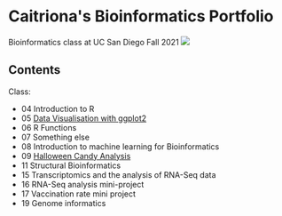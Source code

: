 # Caitriona's Bioinformatics Portfolio

Bioinformatics class at UC San Diego Fall 2021
![](https://bioboot.github.io/bggn213_F21/assets/img/logo.png)

## Contents
Class:
- 04 Introduction to R
- 05 [Data Visualisation with ggplot2](https://github.com/cbrenchy/bggn213/blob/main/class05/class05.md)
- 06 R Functions
- 07 Something else
- 08 Introduction to machine learning for Bioinformatics
- 09 [Halloween Candy Analysis](https://github.com/cbrenchy/bggn213/blob/main/class_09_mini_project/Halloween_mini_project.Rmd)
- 11 Structural Bioinformatics
- 15 Transcriptomics and the analysis of RNA-Seq data
- 16 RNA-Seq analysis mini-project
- 17 Vaccination rate mini project
- 19 Genome informatics
